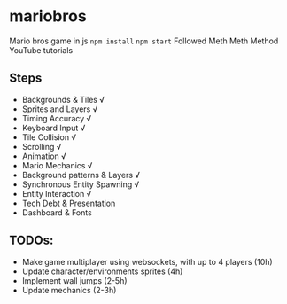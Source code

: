# mariobros
Mario bros game in js
`npm install`
`npm start`
Followed Meth Meth Method YouTube tutorials

## Steps 
- Backgrounds & Tiles √
- Sprites and Layers √
- Timing Accuracy √
- Keyboard Input √
- Tile Collision √
- Scrolling √
- Animation √
- Mario Mechanics √
- Background patterns & Layers √
- Synchronous Entity Spawning √
- Entity Interaction √
- Tech Debt & Presentation
- Dashboard & Fonts

## TODOs:
- Make game multiplayer using websockets, with up to 4 players (10h)
- Update character/environments sprites (4h)
- Implement wall jumps (2-5h)
- Update mechanics (2-3h)

